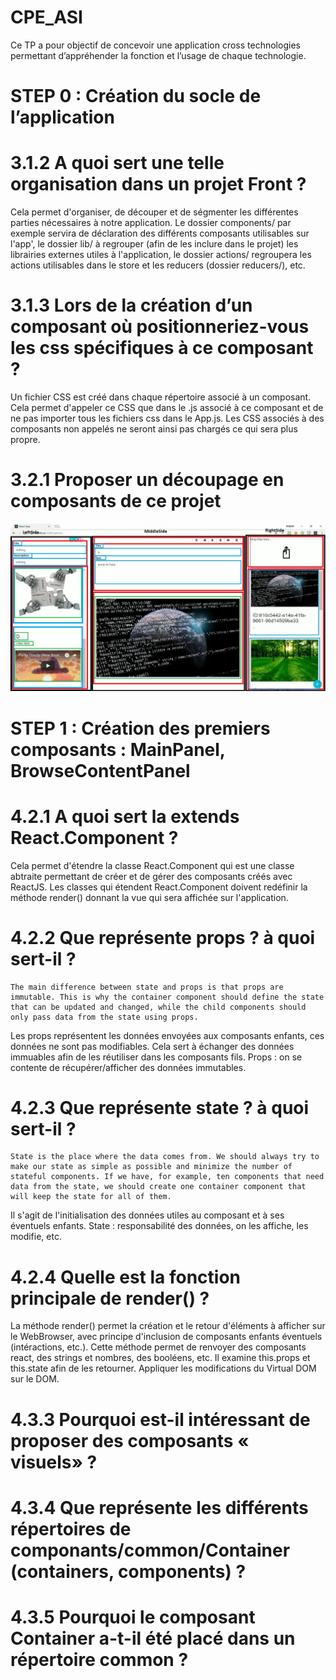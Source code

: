 # CPE_ASI
Ce TP a pour objectif de concevoir une application cross technologies permettant d’appréhender la fonction et l’usage de chaque technologie.
# STEP 0 : Création du socle de l’application
# 3.1.2 A quoi sert une telle organisation dans un projet Front ?
Cela permet d'organiser, de découper et de ségmenter les différentes parties nécessaires à notre application. Le dossier components/ par exemple servira de déclaration des différents composants utilisables sur l'app', le dossier lib/ à regrouper (afin de les inclure dans le projet) les librairies externes utiles à l'application, le dossier actions/ regroupera les actions utilisables dans le store et les reducers (dossier reducers/), etc.
# 3.1.3 Lors de la création d’un composant où positionneriez-vous les css spécifiques à ce composant ?
Un fichier CSS est créé dans chaque répertoire associé à un composant. Cela permet d'appeler ce CSS que dans le .js associé à ce composant et de ne pas importer tous les fichiers css dans le App.js. Les CSS associés à des composants non appelés ne seront ainsi pas chargés ce qui sera plus propre.
# 3.2.1 Proposer un découpage en composants de ce projet
![alt text](./src/assets/Projet_decoupage_en_composants.png)
# STEP 1 : Création des premiers composants : MainPanel, BrowseContentPanel
# 4.2.1 A quoi sert la extends React.Component ?
Cela permet d'étendre la classe React.Component qui est une classe abtraite permettant de créer et de gérer des composants créés avec ReactJS. Les classes qui étendent React.Component doivent redéfinir la méthode render() donnant la vue qui sera affichée sur l'application.
# 4.2.2 Que représente props ? à quoi sert-il ?
```
The main difference between state and props is that props are immutable. This is why the container component should define the state that can be updated and changed, while the child components should only pass data from the state using props.
```
Les props représentent les données envoyées aux composants enfants, ces données ne sont pas modifiables. Cela sert à échanger des données immuables afin de les réutiliser dans les composants fils. Props : on se contente de récupérer/afficher des données immutables.
# 4.2.3 Que représente state ? à quoi sert-il ?
```
State is the place where the data comes from. We should always try to make our state as simple as possible and minimize the number of stateful components. If we have, for example, ten components that need data from the state, we should create one container component that will keep the state for all of them.
```
 Il s'agit de l'initialisation des données utiles au composant et à ses éventuels enfants. State : responsabilité des données, on les affiche, les modifie, etc.
# 4.2.4 Quelle est la fonction principale de render() ?
La méthode render() permet la création et le retour d'éléments à afficher sur le WebBrowser, avec principe d'inclusion de composants enfants éventuels (intéractions, etc.). Cette méthode permet de renvoyer des composants react, des strings et nombres, des booléens, etc. Il examine this.props et this.state afin de les retourner. Appliquer les modifications du Virtual DOM sur le DOM.
# 4.3.3 Pourquoi est-il intéressant de proposer des composants « visuels» ?
# 4.3.4 Que représente les différents répertoires de componants/common/Container (containers, components) ?
# 4.3.5 Pourquoi le composant Container a-t-il été placé dans un répertoire common ?
